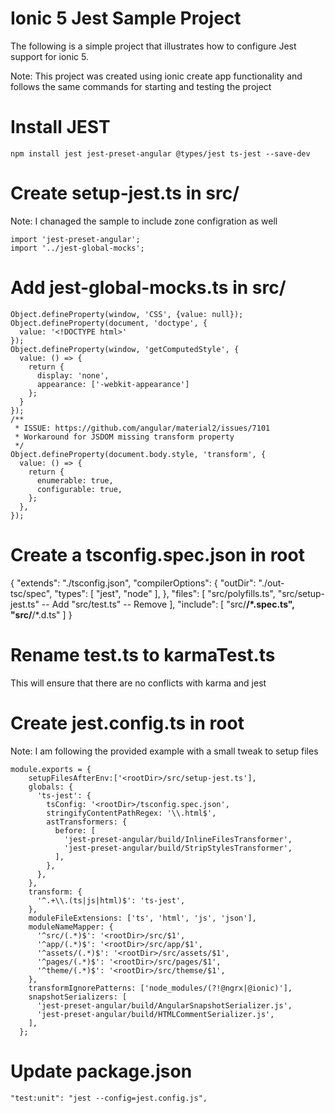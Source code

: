 # Ionic 5 Jest Sample Project

The following is a simple project that illustrates how to configure Jest support for ionic 5.  

Note:
This project was created using ionic create app functionality and follows the same commands for starting and testing the project

# Install JEST
```
npm install jest jest-preset-angular @types/jest ts-jest --save-dev
```

# Create setup-jest.ts in src/
Note: I chanaged the sample to include zone configration as well
```
import 'jest-preset-angular';
import '../jest-global-mocks';
```

# Add jest-global-mocks.ts in src/

```
Object.defineProperty(window, 'CSS', {value: null});
Object.defineProperty(document, 'doctype', {
  value: '<!DOCTYPE html>'
});
Object.defineProperty(window, 'getComputedStyle', {
  value: () => {
    return {
      display: 'none',
      appearance: ['-webkit-appearance']
    };
  }
});
/**
 * ISSUE: https://github.com/angular/material2/issues/7101
 * Workaround for JSDOM missing transform property
 */
Object.defineProperty(document.body.style, 'transform', {
  value: () => {
    return {
      enumerable: true,
      configurable: true,
    };
  },
});
```

# Create a tsconfig.spec.json in root
{
    "extends": "./tsconfig.json",
    "compilerOptions": {
      "outDir": "./out-tsc/spec",
      "types": [
        "jest",
        "node"
      ],
    },
    "files": [
      "src/polyfills.ts",
      "src/setup-jest.ts" -- Add
      "src/test.ts" -- Remove
    ],
    "include": [
      "src/**/*.spec.ts",
      "src/**/*.d.ts"
    ]
  }
  
# Rename test.ts to karmaTest.ts
This will ensure that there are no conflicts with karma and jest

# Create jest.config.ts in root
Note: I am following the provided example with a small tweak to setup files 
```
module.exports = {
    setupFilesAfterEnv:['<rootDir>/src/setup-jest.ts'],
    globals: {
      'ts-jest': {
        tsConfig: '<rootDir>/tsconfig.spec.json',
        stringifyContentPathRegex: '\\.html$',
        astTransformers: {
          before: [
            'jest-preset-angular/build/InlineFilesTransformer',
            'jest-preset-angular/build/StripStylesTransformer',
          ],
        },
      },
    },
    transform: {
      '^.+\\.(ts|js|html)$': 'ts-jest',
    },
    moduleFileExtensions: ['ts', 'html', 'js', 'json'],
    moduleNameMapper: {
      '^src/(.*)$': '<rootDir>/src/$1',
      '^app/(.*)$': '<rootDir>/src/app/$1',
      '^assets/(.*)$': '<rootDir>/src/assets/$1',
      '^pages/(.*)$': '<rootDir>/src/pages/$1',
      '^theme/(.*)$': '<rootDir>/src/themse/$1',
    },
    transformIgnorePatterns: ['node_modules/(?!@ngrx|@ionic)'],
    snapshotSerializers: [
      'jest-preset-angular/build/AngularSnapshotSerializer.js',
      'jest-preset-angular/build/HTMLCommentSerializer.js',
    ],
  };
```

# Update package.json
```
"test:unit": "jest --config=jest.config.js",
```
